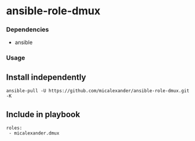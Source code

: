 # ansible-role-dmux

### Dependencies
- ansible

### Usage

## Install independently
`ansible-pull -U https://github.com/micalexander/ansible-role-dmux.git -K`

## Include in playbook
```
roles:
 - micalexander.dmux
```
